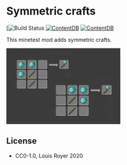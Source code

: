 # Symmetric crafts

[![Build Status](https://louisroyer/minetest-symmetric-crafts/actions/workflows/main.yml/badge.svg) [![ContentDB](https://content.minetest.net/packages/louisroyer/symmetric_crafts/shields/title/)](https://content.minetest.net/packages/louisroyer/symmetric_crafts/) [![ContentDB](https://content.minetest.net/packages/louisroyer/symmetric_crafts/shields/downloads/)](https://content.minetest.net/packages/louisroyer/symmetric_crafts/)

This minetest mod adds symmetric crafts.

![Screenshot](screenshot.png)

## License
- CC0-1.0, Louis Royer 2020
